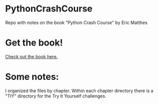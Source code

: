 # PythonCrashCourse
Repo with notes on the book "Python Crash Course" by Eric Matthes
# Get the book! 
[Check out the book here.](https://nostarch.com/python-crash-course-3rd-edition)
# Some notes:
I organized the files by chapter. Within each chapter directory there is a "TIY" directory for the Try It Yourself challenges.